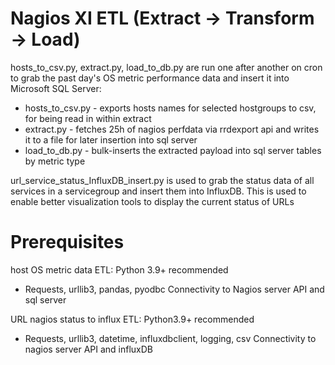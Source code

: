 # Nagios XI ETL (Extract → Transform → Load)

hosts_to_csv.py, extract.py, load_to_db.py are run one after another on cron to grab the past day's OS metric performance data and insert it into Microsoft SQL Server:
- hosts_to_csv.py - exports hosts names for selected hostgroups to csv, for being read in within extract
- extract.py - fetches 25h of nagios perfdata via rrdexport api and writes it to a file for later insertion into sql server
- load_to_db.py - bulk-inserts the extracted payload into sql server tables by metric type


url_service_status_InfluxDB_insert.py is used to grab the status data of all services in a servicegroup and insert them into InfluxDB. This is used to enable better visualization tools to display the current status of URLs

# Prerequisites

host OS metric data ETL:
Python 3.9+ recommended
- Requests, urllib3, pandas, pyodbc
Connectivity to Nagios server API and sql server

URL nagios status to influx ETL:
Python3.9+ recommended
- Requests, urllib3, datetime, influxdbclient, logging, csv
Connectivity to nagios server API and influxDB 


